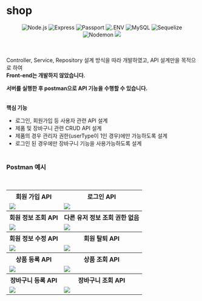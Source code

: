 # shop
<div align="center">
 <img src="https://img.shields.io/badge/Node.js-339933?style=flat&logo=Node.js&logoColor=white" alt="Node.js"/> 
 <img src="https://img.shields.io/badge/Express-000000?style=flat&logo=Express&logoColor=white" alt="Express"/>
 <img src="https://img.shields.io/badge/Passport-34E27A?style=flat&logo=Passport&logoColor=white" alt="Passport"/>
 <img src="https://img.shields.io/badge/.ENV-ECD53F?style=flat&logo=.ENV&logoColor=white" alt=".ENV"/>
 <img src="https://img.shields.io/badge/MySQL-4479A1?style=flat&logo=MySQL&logoColor=white" alt="MySQL"/>
 <img src="https://img.shields.io/badge/Sequelize-52B0E7?style=flat&logo=Sequelize&logoColor=white" alt="Sequelize"/>
 <img src="https://img.shields.io/badge/Nodemon-76D04B?style=flat&logo=Nodemon&logoColor=white" alt="Nodemon"/>
 <img src="https://img.shields.io/badge/visualstudio-5C2D91?style=flat&logo=visualstudio&logoColor=white">
</div>

<br/><br/>
Controller, Service, Repository 설계 방식을 따라 개발하였고, API 설계만을 목적으로 하여 
<br/>**Front-end는 개발하지 않았습니다.**<br/>

**서버를 실행한 후 postman으로 API 기능을 수행할 수 있습니다.** <br/><br/>

**핵심 기능**

- 로그인, 회원가입 등 사용자 관련 API 설계
- 제품 및 장바구니 관련 CRUD API 설계
- 제품의 경우 관리자 권한(userType이 1인 경우)에만 가능하도록 설계
- 로그인 된 경우에만 장바구니 기능을 사용가능하도록 설계<br/><br/>


### Postman 예시
<br/>

<html>
<table>
  <tr>
    <th>
        회원 가입 API
    </th>
    <th>
        로그인 API
    </th>
  </tr>
  <tr>
    <td>
      <img src="https://github.com/hyun45/shop2/assets/97267651/2886fc85-5a78-4055-ac5e-a9d9831bd186" />
    </td>
    <td>
      <img src="https://github.com/hyun45/shop2/assets/97267651/8b6dba7d-aeda-429f-b02a-0552a90c1911" />
    </td>
   </tr> 
  <tr>
    <th>
        회원 정보 조회 API
    </th>
    <th>
        다른 유저 정보 조회 권한 없음
    </th>
  </tr>
  <tr>
    <td>
      <img src="https://github.com/hyun45/shop2/assets/97267651/cdecf6db-9845-40d3-9015-6068ea88a366" />
    </td>
    <td>
      <img src="https://github.com/hyun45/shop2/assets/97267651/7d1857f8-5480-4389-b8da-111be1f80477" />
    </td>
   </tr>
  <tr>
    <th>
        회원 정보 수정 API
    </th>
    <th>
        회원 탈퇴 API
    </th>
  </tr>
  <tr>
    <td>
      <img src="https://github.com/hyun45/shop2/assets/97267651/e4ed0ac9-2c1c-4450-ab1f-dc147e24b3e4" />
    </td>
    <td>
      <img src="https://github.com/hyun45/shop2/assets/97267651/4ab58f56-8775-4a4c-a533-8a477d6a1e20" />
    </td>
   </tr>
   <tr>
    <th>
        상품 등록 API
    </th>
    <th>
        상품 조회 API
    </th>
  </tr>
  <tr>
    <td>
      <img src="https://github.com/hyun45/shop2/assets/97267651/f5556471-df99-4593-9bfb-f42224541808" />
    </td>
    <td>
      <img src="https://github.com/hyun45/shop2/assets/97267651/294d1370-7dd8-4dc5-9f34-2b9e66dba5ae" />
    </td>
    <tr>
    <th>
        장바구니 등록 API
    </th>
    <th>
        장바구니 조회 API
    </th>
  </tr>
  <tr>
    <td>
      <img src="https://github.com/hyun45/shop2/assets/97267651/3dd7d35d-7ab7-4476-87a0-6aa6337f6018" />
    </td>
    <td>
      <img src="https://github.com/hyun45/shop2/assets/97267651/58ae326d-1989-4614-96c2-548bf143eae5" />
    </td>
   </tr> 
</table>
</html>
